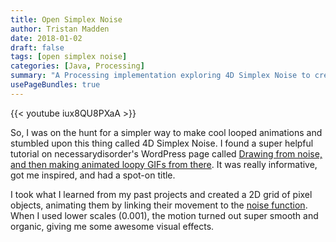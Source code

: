 ```yaml
---
title: Open Simplex Noise
author: Tristan Madden
date: 2018-01-02
draft: false
tags: [open simplex noise]
categories: [Java, Processing]
summary: "A Processing implementation exploring 4D Simplex Noise to create smooth, organic looping animations through a 2D grid of pixel objects with variable noise scaling."
usePageBundles: true
---
```


{{< youtube iux8QU8PXaA >}}

So, I was on the hunt for a simpler way to make cool looped animations and stumbled upon this thing called 4D Simplex Noise. I found a super helpful tutorial on necessarydisorder's WordPress page called <a href="https://necessarydisorder.wordpress.com/2017/11/15/drawing-from-noise-and-then-making-animated-loopy-gifs-from-there/">Drawing from noise, and then making animated loopy GIFs from there</a>. It was really informative, got me inspired, and had a spot-on title.

I took what I learned from my past projects and created a 2D grid of pixel objects, animating them by linking their movement to the <a href="https://gist.github.com/Bleuje/fce86ef35b66c4a2b6a469b27163591e">noise function</a>. When I used lower scales (0.001), the motion turned out super smooth and organic, giving me some awesome visual effects.